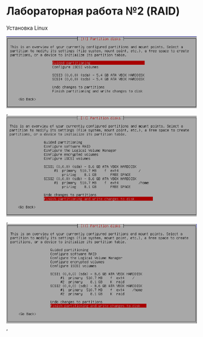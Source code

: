 ﻿# Лабораторная работа №2 (RAID)

Установка Linux


![](screenshots/firstTask/1.png),
![](screenshots/firstTask/2.png),
![](screenshots/firstTask/3.png),
